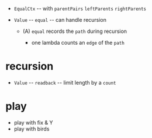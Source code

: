 - `EqualCtx` -- with `parentPairs` `leftParents` `rightParents`

- `Value` -- `equal` -- can handle recursion

  - (A) `equal` records the `path` during recursion

    - one lambda counts an `edge` of the `path`

# recursion

- `Value` -- `readback` -- limit length by a `count`

# play

- play with fix & Y
- play with birds
